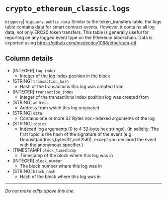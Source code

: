 # `crypto_ethereum_classic.logs`
`bigquery`| `bigquery-public-data`
Similar to the token_transfers table, the logs table contains data for smart contract events. However, it contains all log data, not only ERC20 token transfers.
This table is generally useful for reporting on any logged event type on the Ethereum blockchain.
Data is exported using https://github.com/medvedev1088/ethereum-etl

## Column details
* [INTEGER]   `log_index`
  - Integer of the log index position in the block
* [STRING]    `transaction_hash`
  - Hash of the transactions this log was created from
* [INTEGER]   `transaction_index`
  - Integer of the transactions index position log was created from
* [STRING]    `address`
  - Address from which this log originated
* [STRING]    `data`
  - Contains one or more 32 Bytes non-indexed arguments of the log
* [STRING]    `topics`
  - Indexed log arguments (0 to 4 32-byte hex strings). (In solidity: The first topic is the hash of the signature of the event (e.g. Deposit(address,bytes32,uint256)), except you declared the event with the anonymous specifier.)
* [TIMESTAMP] `block_timestamp`
  - Timestamp of the block where this log was in
* [INTEGER]   `block_number`
  - The block number where this log was in
* [STRING]    `block_hash`
  - Hash of the block where this log was in

-------------------------------------------------------------------------------
*Do not make edits above this line.*
